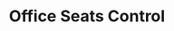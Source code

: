 ---
title: "Office Seats Control"
layout: single
author_profile: false
image: \assets\icon-microsoft-excel.png
categories:
  - Business
  - Supply Chain
tags:
  - Excel
---
